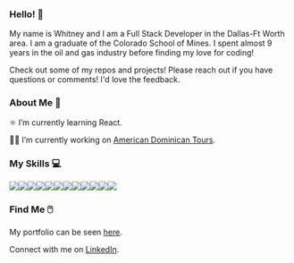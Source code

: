 ### Hello! 👋

My name is Whitney and I am a Full Stack Developer in the Dallas-Ft Worth area. I am a graduate of the Colorado School of Mines. I spent almost 9 years in the oil and gas industry before finding my love for coding! 

Check out some of my repos and projects! Please reach out if you have questions or comments! I'd love the feedback.

### About Me 👀

⚛️ I’m currently learning React.

👷‍♀️ I’m currently working on [American Dominican Tours](https://github.com/wsvoboda/ADTours).

### My Skills 💻
 
<img src="https://img.shields.io/badge/JavaScript-F7DF1E?style=for-the-badge&logo=javascript&logoColor=black" /><img src="https://img.shields.io/badge/React_Native-20232A?style=for-the-badge&logo=react&logoColor=61DAFB" /><img src="https://img.shields.io/badge/Python-14354C?style=for-the-badge&logo=python&logoColor=white" /><img src="https://img.shields.io/badge/HTML5-E34F26?style=for-the-badge&logo=html5&logoColor=white" /><img src="https://img.shields.io/badge/CSS-239120?&style=for-the-badge&logo=css3&logoColor=white" /><img src="https://img.shields.io/badge/Bootstrap-563D7C?style=for-the-badge&logo=bootstrap&logoColor=white" /><img src="https://img.shields.io/badge/Git-F05032?style=for-the-badge&logo=git&logoColor=white" /><img src="https://img.shields.io/badge/Node.js-43853D?style=for-the-badge&logo=node.js&logoColor=white" /><img src="https://img.shields.io/badge/npm-CB3837?style=for-the-badge&logo=npm&logoColor=white" /><img src="https://img.shields.io/badge/Express.js-000000?style=for-the-badge&logo=express&logoColor=white" /><img src="https://img.shields.io/badge/PostgreSQL-316192?style=for-the-badge&logo=postgresql&logoColor=white" /><img src="https://img.shields.io/badge/Heroku-430098?style=for-the-badge&logo=heroku&logoColor=white" />

### Find Me 🖱️

My portfolio can be seen [here](https://devwhitney.com).

Connect with me on [LinkedIn](https://www.linkedin.com/in/whitney-svoboda-03570896/).
